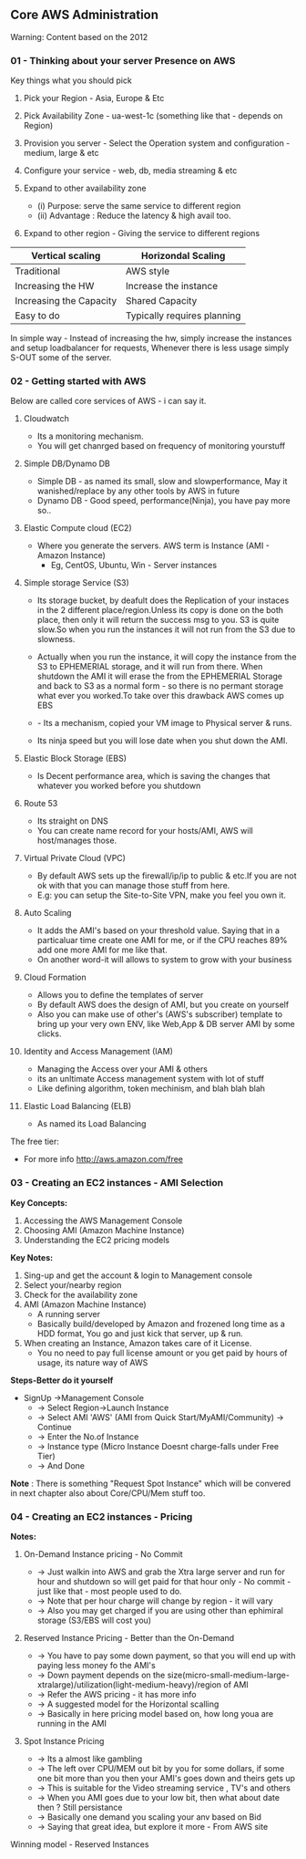 Core AWS Administration
-----------------------

Warning: Content based on the 2012 

### 01 - Thinking about your server Presence on AWS

Key things what you should pick
  1. Pick your Region - Asia, Europe & Etc
  2. Pick Availability Zone - ua-west-1c (something like that - depends on Region)
  3. Provision you server - Select the Operation system and configuration -medium, large & etc
  4. Configure your service - web, db, media streaming & etc
  5. Expand to other availability zone
     - (i) Purpose: serve the same service to different region
     - (ii) Advantage : Reduce the latency & high avail too.

  6. Expand to other region - Giving the service to different regions

| Vertical scaling  | Horizondal Scaling |
| ------------- | ------------- |
| Traditional | AWS style  |
| Increasing the HW | Increase the instance |
| Increasing the Capacity | Shared Capacity |
| Easy to do | Typically requires planning |

In simple way - Instead of increasing the hw, simply increase the instances and setup loadbalancer for requests, Whenever there is less usage simply S-OUT some of the server.


### 02 - Getting started with AWS

Below are called core services of AWS - i can say it.

1. Cloudwatch
   - Its a monitoring mechanism.
   - You will get chanrged based on frequency of monitoring yourstuff


2. Simple DB/Dynamo DB
   - Simple DB - as named its small, slow and slowperformance, May it wanished/replace by any other tools by AWS in future
   - Dynamo DB - Good speed, performance(Ninja), you have pay more so..

3. Elastic Compute cloud (EC2)
   - Where you generate the servers. AWS term is Instance (AMI - Amazon Instance)
     - Eg, CentOS, Ubuntu, Win - Server instances
  
4. Simple storage Service (S3)
   - Its storage bucket, by deafult does the Replication of your instaces in the 2 different place/region.Unless its copy is done on the both place, then only it will return the success msg to you. S3 is quite slow.So when you run the instances it will not run from the S3 due to slowness.

   - Actually when you run the instance, it will copy the instance from the S3 to EPHEMERIAL storage, and it will run from there. When shutdown the AMI it will erase the from the EPHEMERIAL Storage and back to S3 as a normal form - so there is no permant storage what ever you worked.To take over this drawback AWS comes up EBS

   - <EPHEMERIAL Storage> - Its a mechanism, copied your VM image to Physical server & runs.

   - Its ninja speed but you will lose date when you shut down the AMI.

5. Elastic Block Storage (EBS)
   - Is Decent performance area, which is saving the changes that whatever you worked before you shutdown

6. Route 53
   - Its straight on DNS
   - You can create name record for your hosts/AMI, AWS will host/manages those.

7. Virtual Private Cloud (VPC)
   - By default AWS sets up the firewall/ip/ip to public & etc.If you are not ok with that you can manage those stuff from here.
   - E.g: you can setup the Site-to-Site VPN, make you feel you own it.

8. Auto Scaling
   - It adds the AMI's based on your threshold value. Saying that in a particaluar time create one AMI for me, or if the CPU reaches 89% add one more AMI for me like that.
   - On another word-it will allows to system to grow with your business

9. Cloud Formation
   - Allows you to define the templates of server
   - By default AWS does the design of AMI, but you create on yourself
   - Also you can make use of other's (AWS's subscriber) template to bring up your very own ENV, like Web,App & DB server AMI by some clicks.

10. Identity and Access Management (IAM)
     - Managing the Access over your AMI & others
     - its an unltimate Access management system with lot of stuff
     - Like defining algorithm, token mechinism, and blah blah blah

11. Elastic Load Balancing (ELB)
    - As named its Load Balancing

The free tier:
  - For more info http://aws.amazon.com/free


### 03 -  Creating an EC2 instances - AMI Selection

**Key Concepts:**
1. Accessing the AWS Management Console
2. Choosing AMI (Amazon Machine Instance)
3. Understanding the EC2 pricing models

**Key Notes:**
  1. Sing-up and get the account & login to Management console
  2. Select your/nearby region
  3. Check for the availability zone
  4. AMI (Amazon Machine Instance)
     - A running server 
     - Basically build/developed by Amazon and frozened long time as a HDD format, You go and just kick that server, up & run.
  5. When creating an Instance, Amazon takes care of it License.
     - You no need to pay full license amount or you get paid by hours of usage, its nature way of AWS

**Steps-Better do it yourself**

- SignUp ->Management Console
  - -> Select Region->Launch Instance
  - -> Select AMI 'AWS' (AMI from Quick Start/MyAMI/Community) -> Continue
  - -> Enter the No.of Instance
  - -> Instance type (Micro Instance Doesnt charge-falls under Free Tier)
  - -> And Done

**Note** : There is something "Request Spot Instance" which will be convered in next chapter also about Core/CPU/Mem stuff too.

### 04 - Creating an EC2 instances - Pricing

**Notes:**
1. On-Demand Instance pricing - No Commit
   - -> Just walkin into AWS and grab the Xtra large server and run  for hour and shutdown so will get paid for that hour only - No commit - just like that - most people used to do.
   - -> Note that per hour charge will change by region - it will vary
   - -> Also you may get charged if you are using other than ephimiral storage (S3/EBS will cost you)

2. Reserved Instance Pricing - Better than the On-Demand
   - -> You have to pay some down payment, so that you will end up with paying less money fo the AMI's
   - -> Down payment depends on the size(micro-small-medium-large-xtralarge)/utilization(light-medium-heavy)/region of AMI
   - -> Refer the AWS pricing - it has more info
   - -> A suggested model for the Horizontal scalling
   - -> Basically in here pricing model based on, how long youa are running in the AMI

3. Spot Instance Pricing
   - -> Its a almost like gambling
   - -> The left over CPU/MEM out bit by you for some dollars, if some one bit more than you then your AMI's goes down and theirs gets up
   - -> This is suitable for the Video streaming service , TV's and others
   - -> When you AMI goes due to your low bit, then what about date then ?  Still persistance
   - -> Basically one demand you scaling your anv based on Bid
   - -> Saying that great idea, but explore it more - From AWS site

Winning model - Reserved Instances
